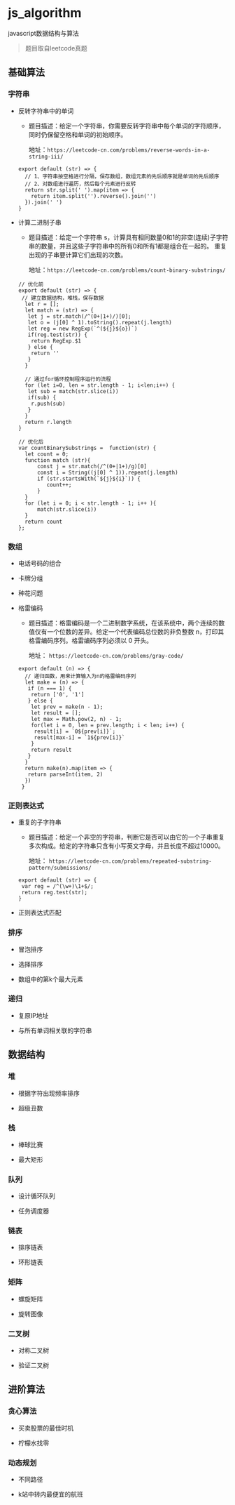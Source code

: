 # js_algorithm
javascript数据结构与算法

> 题目取自leetcode真题

## 基础算法

### 字符串
* 反转字符串中的单词

  * 题目描述：给定一个字符串，你需要反转字符串中每个单词的字符顺序，同时仍保留空格和单词的初始顺序。
  
    地址：`https://leetcode-cn.com/problems/reverse-words-in-a-string-iii/`
  
  ```
  export default (str) => {
    // 1、字符串按空格进行分隔，保存数组，数组元素的先后顺序就是单词的先后顺序
    // 2、对数组进行遍历，然后每个元素进行反转
    return str.split(' ').map(item => {
      return item.split('').reverse().join('')
    }).join(' ')
  }

  ```

* 计算二进制子串
  * 题目描述：给定一个字符串 s，计算具有相同数量0和1的非空(连续)子字符串的数量，并且这些子字符串中的所有0和所有1都是组合在一起的。
重复出现的子串要计算它们出现的次数。

    地址：`https://leetcode-cn.com/problems/count-binary-substrings/`
    
  ```
  // 优化前
  export default (str) => {
   // 建立数据结构，堆栈，保存数据
    let r = [];
    let match = (str) => {
     let j = str.match(/^(0+|1+)/)[0];
     let o = (j[0] ^ 1).toString().repeat(j.length)
     let reg = new RegExp(`^(${j}${o})`)
     if(reg.test(str)) {
      return RegExp.$1
     } else {
      return ''
     }
    }

    // 通过for循环控制程序运行的流程
    for (let i=0, len = str.length - 1; i<len;i++) {
     let sub = match(str.slice(i))
     if(sub) {
      r.push(sub)
     }
    }
    return r.length
  }
  
  // 优化后
  var countBinarySubstrings =  function(str) {
    let count = 0;
    function match (str){
        const j = str.match(/^(0+|1+)/g)[0]
        const i = String((j[0] ^ 1)).repeat(j.length)
        if (str.startsWith(`${j}${i}`)) {
           count++; 
        }
    }
    for (let i = 0; i < str.length - 1; i++ ){
        match(str.slice(i)) 
    }
    return count 
  };
  ```

### 数组
* 电话号码的组合

* 卡牌分组

* 种花问题

* 格雷编码
  * 题目描述：格雷编码是一个二进制数字系统，在该系统中，两个连续的数值仅有一个位数的差异。给定一个代表编码总位数的非负整数 n，打印其格雷编码序列。格雷编码序列必须以 0 开头。
  
    地址： `https://leetcode-cn.com/problems/gray-code/`
  ```
  export default (n) => {
    // 递归函数，用来计算输入为n的格雷编码序列
    let make = (n) => {
     if (n === 1) {
      return ['0', '1']
     } else {
      let prev = make(n - 1);
      let result = [];
      let max = Math.pow(2, n) - 1;
      for(let i = 0, len = prev.length; i < len; i++) {
       result[i] = `0${prev[i]}`;
       result[max-i] = `1${prev[i]}`
      }
      return result
     }
    }
    return make(n).map(item => {
     return parseInt(item, 2)
    })
   }
  ```

### 正则表达式
* 重复的子字符串
  * 题目描述：给定一个非空的字符串，判断它是否可以由它的一个子串重复多次构成。给定的字符串只含有小写英文字母，并且长度不超过10000。
  
    地址： `https://leetcode-cn.com/problems/repeated-substring-pattern/submissions/`
  ```
  export default (str) => {
   var reg = /^(\w+)\1+$/;
   return reg.test(str);
  }
  ```

* 正则表达式匹配

### 排序
* 冒泡排序

* 选择排序

* 数组中的第k个最大元素

### 递归
* 复原IP地址

* 与所有单词相关联的字符串

## 数据结构

### 堆
* 根据字符出现频率排序

* 超级丑数

### 栈
* 棒球比赛

* 最大矩形

### 队列
* 设计循环队列

* 任务调度器

### 链表
* 排序链表

* 环形链表

### 矩阵
* 螺旋矩阵

* 旋转图像

### 二叉树
* 对称二叉树

* 验证二叉树

## 进阶算法

### 贪心算法
* 买卖股票的最佳时机

* 柠檬水找零

### 动态规划
* 不同路径

* k站中转内最便宜的航班

